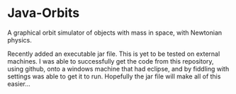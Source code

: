# Java-Orbits
A graphical orbit simulator of objects with mass in space, with Newtonian physics.

Recently added an executable jar file. This is yet to be tested on external machines. I was able to successfully get the code from this repository, using github, onto a windows machine that had eclipse, and by fiddling with settings was able to get it to run. Hopefully the jar file will make all of this easier...
